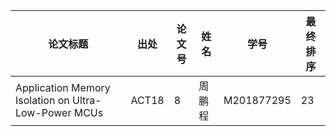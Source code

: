 | 论文标题                                                   | 出处   | 论文号 | 姓名   | 学号       | 最终排序 |
| ---------------------------------------------------------- | ------ | ------ | ------ | ---------- | -------- |
| Application Memory Isolation on Ultra-Low-Power MCUs | ACT18 | 8     | 周鹏程 | M201877295 | 23       |





